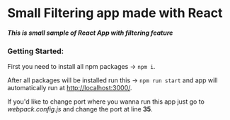 # Small Filtering app made with React
_**This is small sample of React App with filtering feature**_

### Getting Started:
First you need to install all npm packages -> `npm i`. 

After all packages will be installed run this -> `npm run start` 
and app will automatically run at [http://localhost:3000/](http://localhost:3000/).

If you'd like to change port where you wanna run this app 
just go to *webpack.config.js* and change the port at line **35**.